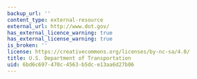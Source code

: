 ```yaml
---
backup_url: ''
content_type: external-resource
external_url: http://www.dot.gov/
has_external_licence_warning: true
has_external_license_warning: true
is_broken: ''
license: https://creativecommons.org/licenses/by-nc-sa/4.0/
title: U.S. Department of Transportation
uid: 6bd6c697-470c-4563-b5dc-e13aa6d27b06
---
```

